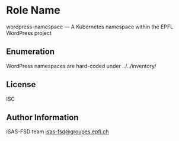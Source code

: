 Role Name
=========

wordpress-namespace — A Kubernetes namespace within the EPFL WordPress project

Enumeration
-----------

WordPress namespaces are hard-coded under ../../inventory/

License
-------

ISC

Author Information
------------------

ISAS-FSD team <isas-fsd@groupes.epfl.ch>

